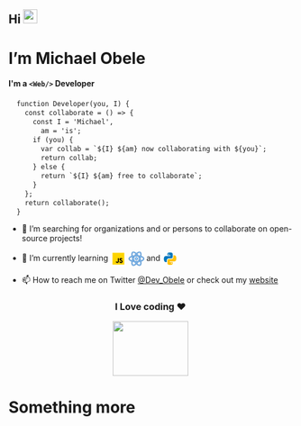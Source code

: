  ## Hi <img src="https://c.tenor.com/Wx9IEmZZXSoAAAAj/hi.gif" height="25" width="25" >

# I’m Michael Obele

#### I'm a `<Web/>` **Developer**

```
  function Developer(you, I) {
    const collaborate = () => {
      const I = 'Michael',
        am = 'is';
      if (you) {
        var collab = `${I} ${am} now collaborating with ${you}`;
        return collab;
      } else {
        return `${I} ${am} free to collaborate`;
      }
    };
    return collaborate();
  }
  ```

- 👀 I’m searching for organizations and or persons to collaborate on open-source projects!

- 🌱 I’m currently learning  <img src="https://github.com/Michael-Obele/Gif/blob/main/icons8-javascript.gif?raw=true" align="center" height="28" width="28"> <img src="https://github.com/Michael-Obele/Gif/blob/main/icons8-react.gif?raw=true" align="center" height="28" width="28"> and <img src="https://github.com/Michael-Obele/Gif/blob/main/icons8-python.gif?raw=true" align="center" height="28" width="28">

- 📫 How to reach me on Twitter [@Dev_Obele](https://twitter.com/Dev_Obele) or check out my [website](https://moaconcept.xyz)

<h3 align="center">I Love coding ❤️</h3>
<p align="center">
   <a href="https://github.com/Michael-Obele">
   <img src="https://c.tenor.com/NOYF3f82b_gAAAAC/programmer.gif" align="center" height="97" width="134" ></a>
</p>

# Something more
  